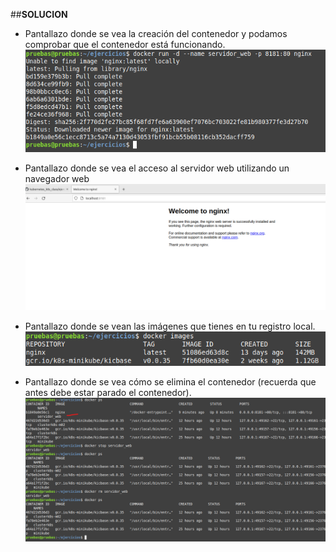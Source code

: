 ##**SOLUCION**

- Pantallazo donde se vea la creación del contenedor y podamos comprobar que el contenedor está funcionando.
![Paso 1](https://github.com/Sh3nross/k8s_exercises/blob/main/Dia1-1.png?raw=true)

- Pantallazo donde se vea el acceso al servidor web utilizando un navegador web
![Paso 2](https://github.com/Sh3nross/k8s_exercises/blob/main/Dia1-2.png?raw=true)

- Pantallazo donde se vean las imágenes que tienes en tu registro local.
![Paso 3](https://github.com/Sh3nross/k8s_exercises/blob/main/Dia1-3.png?raw=true)

- Pantallazo donde se vea cómo se elimina el contenedor (recuerda que antes debe estar parado el contenedor).
![Paso 4](https://github.com/Sh3nross/k8s_exercises/blob/main/Dia1-4.png?raw=true)
